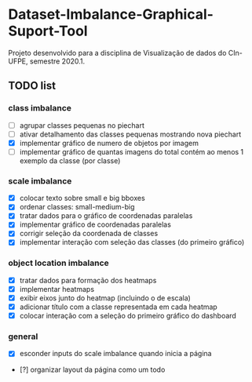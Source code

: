 # Dataset-Imbalance-Graphical-Suport-Tool
Projeto desenvolvido para a disciplina de Visualização de dados do CIn-UFPE, semestre 2020.1.

## TODO list
### class imbalance
- [ ] agrupar classes pequenas no piechart
- [ ] ativar detalhamento das classes pequenas mostrando nova piechart
- [x] implementar gráfico de numero de objetos por imagem
- [ ] implementar gráfico de quantas imagens do total contém ao menos 1 exemplo da classe (por classe)
### scale imbalance
- [x] colocar texto sobre small e big bboxes
- [x] ordenar classes: small-medium-big
- [x] tratar dados para o gráfico de coordenadas paralelas
- [x] implementar gráfico de coordenadas paralelas
- [x] corrigir seleção da coordenada de classes
- [x] implementar interação com seleção das classes (do primeiro gráfico)
### object location imbalance
- [x] tratar dados para formação dos heatmaps
- [x] implementar heatmaps
- [x] exibir eixos junto do heatmap (incluindo o de escala)
- [x] adicionar título com a classe representada em cada heatmap
- [x] colocar interação com a seleção do primeiro gráfico do dashboard
### general
- [x] esconder inputs do scale imbalance quando inicia a página
- [?] organizar layout da página como um todo